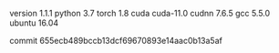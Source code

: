 version 1.1.1
python 3.7
torch 1.8
cuda cuda-11.0
cudnn 7.6.5
gcc 5.5.0
ubuntu 16.04

commit 655ecb489bccb13dcf69670893e14aac0b13a5af